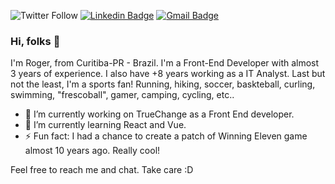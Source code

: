 ![Twitter Follow](https://img.shields.io/twitter/follow/rodjaa?label=Twitter%20%40rodjaa&style=social)
[![Linkedin Badge](https://img.shields.io/badge/-LinkedIn-blue?style=flat-square&logo=Linkedin&logoColor=white&link=https://www.linkedin.com/in/roger-faco/)](https://www.linkedin.com/in/roger-faco/)
[![Gmail Badge](https://img.shields.io/badge/-Gmail-c14438?style=flat-square&logo=Gmail&logoColor=white&link=mailto:rd=rfacodev@gmail.com)](mailto:rfacodev@gmail.com)


### Hi, folks 👋

 I'm Roger, from Curitiba-PR - Brazil.
 I'm a Front-End Developer with almost 3 years of experience. I also have +8 years working as a IT Analyst. Last but not the least, I'm a sports fan! Running, hiking, soccer, baskteball, curling, swimming, "frescoball", gamer, camping, cycling, etc..

- 🔭 I’m currently working on TrueChange as a Front End developer.
- 🌱 I’m currently learning React and Vue.
- ⚡ Fun fact: I had a chance to create a patch of Winning Eleven game almost 10 years ago. Really cool!

Feel free to reach me and chat. Take care :D

<!--
**rfaco/rfaco** is a ✨ _special_ ✨ repository because its `README.md` (this file) appears on your GitHub profile.

-->
